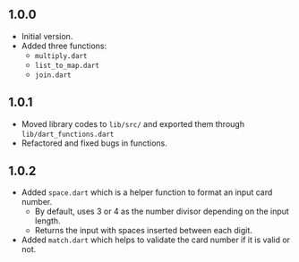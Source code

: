 ## 1.0.0

- Initial version.
- Added three functions:
  * `multiply.dart`
  * `list_to_map.dart`
  * `join.dart`

## 1.0.1

- Moved library codes to `lib/src/` and exported them through `lib/dart_functions.dart`
- Refactored and fixed bugs in functions.

## 1.0.2

- Added `space.dart` which is a helper function to format an input card number.
  - By default, uses 3 or 4 as the number divisor depending on the input length.
  - Returns the input with spaces inserted between each digit.
- Added `match.dart` which helps to validate the card number if it is valid or not.